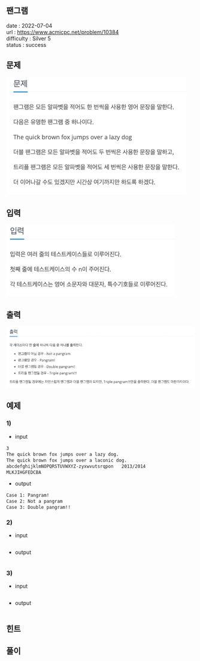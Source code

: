 팬그램
---

date : 2022-07-04   
url : https://www.acmicpc.net/problem/10384   
difficulty : Silver 5   
status : success

문제
---
![img_3.png](img_3.png)

입력
---
![img_2.png](img_2.png)

출력
---
![img_4.png](img_4.png)

예제
--

### 1)
- input
```
3
The quick brown fox jumps over a lazy dog.
The quick brown fox jumps over a laconic dog.
abcdefghijklmNOPQRSTUVWXYZ-zyxwvutsrqpon   2013/2014      MLKJIHGFEDCBA
```

- output
```
Case 1: Pangram!
Case 2: Not a pangram
Case 3: Double pangram!!
```

### 2)

- input
```
```

- output
```
```

### 3)

- input
```
```

- output
```
```

힌트
--

풀이
---

